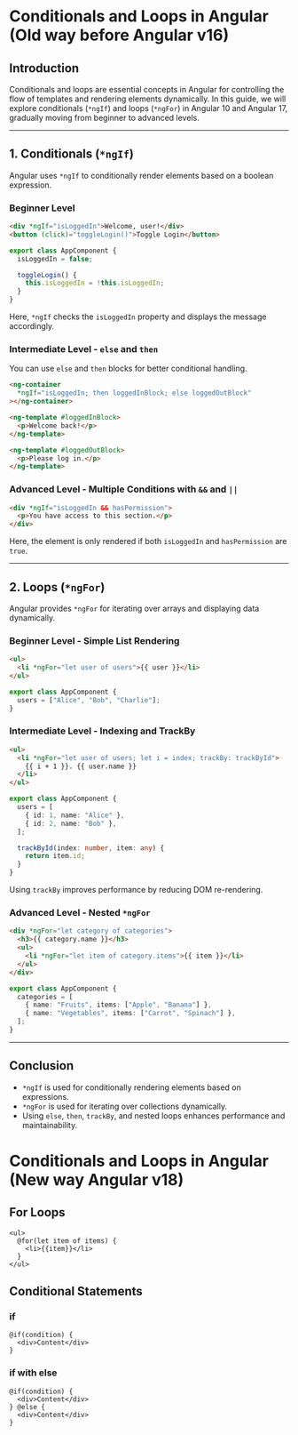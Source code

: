 # Conditionals and Loops in Angular (Old way before Angular v16)

## Introduction

Conditionals and loops are essential concepts in Angular for controlling the flow of templates and rendering elements dynamically. In this guide, we will explore conditionals (`*ngIf`) and loops (`*ngFor`) in Angular 10 and Angular 17, gradually moving from beginner to advanced levels.

---

## 1. Conditionals (`*ngIf`)

Angular uses `*ngIf` to conditionally render elements based on a boolean expression.

### Beginner Level

```html
<div *ngIf="isLoggedIn">Welcome, user!</div>
<button (click)="toggleLogin()">Toggle Login</button>
```

```typescript
export class AppComponent {
  isLoggedIn = false;

  toggleLogin() {
    this.isLoggedIn = !this.isLoggedIn;
  }
}
```

Here, `*ngIf` checks the `isLoggedIn` property and displays the message accordingly.

### Intermediate Level - `else` and `then`

You can use `else` and `then` blocks for better conditional handling.

```html
<ng-container
  *ngIf="isLoggedIn; then loggedInBlock; else loggedOutBlock"
></ng-container>

<ng-template #loggedInBlock>
  <p>Welcome back!</p>
</ng-template>

<ng-template #loggedOutBlock>
  <p>Please log in.</p>
</ng-template>
```

### Advanced Level - Multiple Conditions with `&&` and `||`

```html
<div *ngIf="isLoggedIn && hasPermission">
  <p>You have access to this section.</p>
</div>
```

Here, the element is only rendered if both `isLoggedIn` and `hasPermission` are `true`.

---

## 2. Loops (`*ngFor`)

Angular provides `*ngFor` for iterating over arrays and displaying data dynamically.

### Beginner Level - Simple List Rendering

```html
<ul>
  <li *ngFor="let user of users">{{ user }}</li>
</ul>
```

```typescript
export class AppComponent {
  users = ["Alice", "Bob", "Charlie"];
}
```

### Intermediate Level - Indexing and TrackBy

```html
<ul>
  <li *ngFor="let user of users; let i = index; trackBy: trackById">
    {{ i + 1 }}. {{ user.name }}
  </li>
</ul>
```

```typescript
export class AppComponent {
  users = [
    { id: 1, name: "Alice" },
    { id: 2, name: "Bob" },
  ];

  trackById(index: number, item: any) {
    return item.id;
  }
}
```

Using `trackBy` improves performance by reducing DOM re-rendering.

### Advanced Level - Nested `*ngFor`

```html
<div *ngFor="let category of categories">
  <h3>{{ category.name }}</h3>
  <ul>
    <li *ngFor="let item of category.items">{{ item }}</li>
  </ul>
</div>
```

```typescript
export class AppComponent {
  categories = [
    { name: "Fruits", items: ["Apple", "Banana"] },
    { name: "Vegetables", items: ["Carrot", "Spinach"] },
  ];
}
```

---

## Conclusion

- `*ngIf` is used for conditionally rendering elements based on expressions.
- `*ngFor` is used for iterating over collections dynamically.
- Using `else`, `then`, `trackBy`, and nested loops enhances performance and maintainability.

# Conditionals and Loops in Angular (New way Angular v18)

## For Loops

```angular181html
<ul>
  @for(let item of items) {
    <li>{{item}}</li>
  }
</ul>
```

## Conditional Statements

### if

```angular181html
@if(condition) {
  <div>Content</div>
}
```

### if with else

```angular181html
@if(condition) {
  <div>Content</div>
} @else {
  <div>Content</div>
}
```

